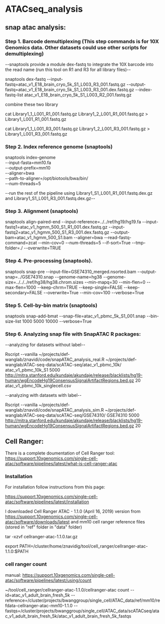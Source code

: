 # ATACseq_analysis


## snap atac analysis:

### Step 1. Barcode demultiplexing (This step commands is for 10X Genomics data. Other datasets could use other scripts for demultiplexing)
--snaptools provide a module dex-fastq to integrate the 10X barcode into the read name (run this tool on R1 and R3 for all library files)--

snaptools dex-fastq --input-fastq=atac_v1_E18_brain_cryo_5k_S1_L003_R3_001.fastq.gz --output-fastq=atac_v1_E18_brain_cryo_5k_S1_L003_R3_001.dex.fastq.gz --index-fastq-list atac_v1_E18_brain_cryo_5k_S1_L003_R2_001.fastq.gz

combine these two library

cat Library1_1_L001_R1_001.fastq.gz Library1_2_L001_R1_001.fastq.gz > Library1_L001_R1_001.fastq.gz

cat Library1_1_L001_R3_001.fastq.gz Library1_2_L001_R3_001.fastq.gz > Library1_L001_R3_001.fastq.gz

### Step 2. Index reference genome (snaptools)
snaptools index-genome  \
	--input-fasta=mm10.fa  \
	--output-prefix=mm10  \
	--aligner=bwa  \
	--path-to-aligner=/opt/biotools/bwa/bin/  \
	--num-threads=5

--run the rest of the pipeline using Library1_S1_L001_R1_001.fastq.dex.gz and Library1_S1_L001_R3_001.fastq.dex.gz--
### Step 3. Alignment (snaptools)
snaptools align-paired-end --input-reference=../../ref/hg19/hg19.fa --input-fastq1=atac_v1_hgmm_500_S1_R1_001.dex.fastq.gz --input-fastq2=atac_v1_hgmm_500_S1_R3_001.dex.fastq.gz --output-bam=atac_v1_hgmm_500_S1.bam --aligner=bwa --read-fastq-command=zcat --min-cov=0 --num-threads=5 --if-sort=True --tmp-folder=./ --overwrite=TRUE

### Step 4. Pre-processing (snaptools).
snaptools snap-pre --input-file=GSE74310_merged.nsorted.bam --output-snap=../GSE74310.snap --genome-name=hg38 --genome-size=../../../ref/hg38/hg38.chrom.sizes --min-mapq=30 --min-flen=0 --max-flen=1000 --keep-chrm=TRUE --keep-single=FALSE --keep-secondary=FALSE --overwrite=True --min-cov=100 --verbose=True

### Step 5. Cell-by-bin matrix (snaptools)
snaptools snap-add-bmat --snap-file=atac_v1_pbmc_5k_S1_001.snap --bin-size-list 1000 5000 10000 --verbose=True

### Step 6. Analyzing snap file with SnapATAC R packages:
--analyzing for datasets without label--

Rscript --vanilla ~/projects/def-wanglab/znavidi/code/snapATAC_analysis_real.R ~/projects/def-wanglab/ATAC-seq-data/scATAC-seq/atac_v1_pbmc_10k/ atac_v1_pbmc_10k_S1 5000 http://mitra.stanford.edu/kundaje/akundaje/release/blacklists/hg19-human/wgEncodeHg19ConsensusSignalArtifactRegions.bed.gz 20 atac_v1_pbmc_10k_singlecell.csv

--analyzing with datasets with label--

Rscript --vanilla ~/projects/def-wanglab/znavidi/code/snapATAC_analysis_sim.R ~/projects/def-wanglab/ATAC-seq-data/scATAC-seq/GSE74310/ GSE74310 5000 http://mitra.stanford.edu/kundaje/akundaje/release/blacklists/hg19-human/wgEncodeHg19ConsensusSignalArtifactRegions.bed.gz 20



## Cell Ranger:

There is a complete doumentation of Cell Ranger tool: https://support.10xgenomics.com/single-cell-atac/software/pipelines/latest/what-is-cell-ranger-atac

### Installation
For installation follow instructions from this page:

https://support.10xgenomics.com/single-cell-atac/software/pipelines/latest/installation

I downloaded Cell Ranger ATAC - 1.1.0 (April 16, 2019) version from https://support.10xgenomics.com/single-cell-atac/software/downloads/latest and mm10 cell ranger reference files (stored in "ref" folder in "data" folder)

tar -xzvf cellranger-atac-1.1.0.tar.gz

export PATH=/cluster/home/znavidig/tool/cell_ranger/cellranger-atac-1.1.0:$PATH

### cell ranger count

manual: https://support.10xgenomics.com/single-cell-atac/software/pipelines/latest/using/count

~/tool/cell_ranger/cellranger-atac-1.1.0/cellranger-atac count --id=atac_v1_adult_brain_fresh_5k --reference=/cluster/projects/bwanggroup/single_cell/ATAC_data/ref/mm10/refdata-cellranger-atac-mm10-1.1.0 --fastqs=/cluster/projects/bwanggroup/single_cell/ATAC_data/scATACseq/atac_v1_adult_brain_fresh_5k/atac_v1_adult_brain_fresh_5k_fastqs


